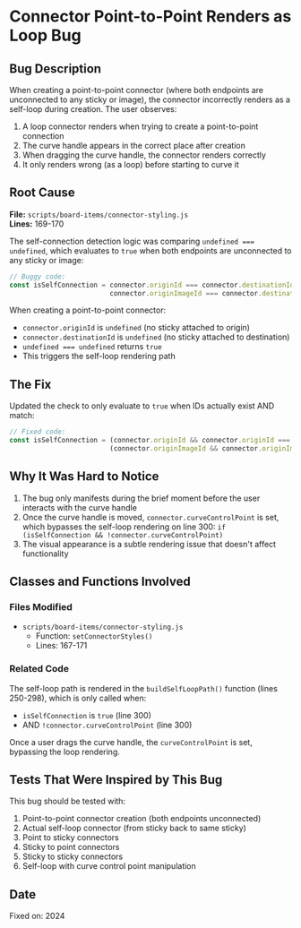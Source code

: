 # Connector Point-to-Point Renders as Loop Bug

## Bug Description

When creating a point-to-point connector (where both endpoints are unconnected to any sticky or image), the connector incorrectly renders as a self-loop during creation. The user observes:

1. A loop connector renders when trying to create a point-to-point connection
2. The curve handle appears in the correct place after creation
3. When dragging the curve handle, the connector renders correctly
4. It only renders wrong (as a loop) before starting to curve it

## Root Cause

**File:** `scripts/board-items/connector-styling.js`  
**Lines:** 169-170

The self-connection detection logic was comparing `undefined === undefined`, which evaluates to `true` when both endpoints are unconnected to any sticky or image:

```javascript
// Buggy code:
const isSelfConnection = connector.originId === connector.destinationId || 
                         connector.originImageId === connector.destinationImageId;
```

When creating a point-to-point connector:
- `connector.originId` is `undefined` (no sticky attached to origin)
- `connector.destinationId` is `undefined` (no sticky attached to destination)
- `undefined === undefined` returns `true`
- This triggers the self-loop rendering path

## The Fix

Updated the check to only evaluate to `true` when IDs actually exist AND match:

```javascript
// Fixed code:
const isSelfConnection = (connector.originId && connector.originId === connector.destinationId) || 
                         (connector.originImageId && connector.originImageId === connector.destinationImageId);
```

## Why It Was Hard to Notice

1. The bug only manifests during the brief moment before the user interacts with the curve handle
2. Once the curve handle is moved, `connector.curveControlPoint` is set, which bypasses the self-loop rendering on line 300: `if (isSelfConnection && !connector.curveControlPoint)`
3. The visual appearance is a subtle rendering issue that doesn't affect functionality

## Classes and Functions Involved

### Files Modified
- `scripts/board-items/connector-styling.js`
  - Function: `setConnectorStyles()`
  - Lines: 167-171

### Related Code

The self-loop path is rendered in the `buildSelfLoopPath()` function (lines 250-298), which is only called when:
- `isSelfConnection` is `true` (line 300)
- AND `!connector.curveControlPoint` (line 300)

Once a user drags the curve handle, the `curveControlPoint` is set, bypassing the loop rendering.

## Tests That Were Inspired by This Bug

This bug should be tested with:

1. Point-to-point connector creation (both endpoints unconnected)
2. Actual self-loop connector (from sticky back to same sticky)
3. Point to sticky connectors
4. Sticky to point connectors
5. Sticky to sticky connectors
6. Self-loop with curve control point manipulation

## Date
Fixed on: 2024

